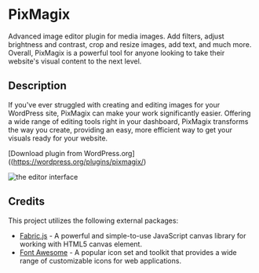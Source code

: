 # PixMagix
Advanced image editor plugin for media images. Add filters, adjust brightness and contrast, crop and resize images, add text, and much more. Overall, PixMagix is a powerful tool for anyone looking to take their website's visual content to the next level.

## Description

If you've ever struggled with creating and editing images for your WordPress site, PixMagix can make your work significantly easier. Offering a wide range of editing tools right in your dashboard, PixMagix transforms the way you create, providing an easy, more efficient way to get your visuals ready for your website.

[Download plugin from WordPress.org]((https://wordpress.org/plugins/pixmagix/)

![the editor interface](https://pixmagixplugin.com/wp-content/uploads/2023/11/image-editor-1024x584.jpg)

## Credits

This project utilizes the following external packages:
*   [Fabric.js](https://github.com/fabricjs/fabric.js) - A powerful and simple-to-use JavaScript canvas library for working with HTML5 canvas element.
*   [Font Awesome](https://github.com/FortAwesome/Font-Awesome) - A popular icon set and toolkit that provides a wide range of customizable icons for web applications.

